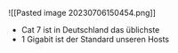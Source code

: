 ![[Pasted image 20230706150454.png]]

- Cat 7 ist in Deutschland das üblichste
- 1 Gigabit ist der Standard unseren Hosts